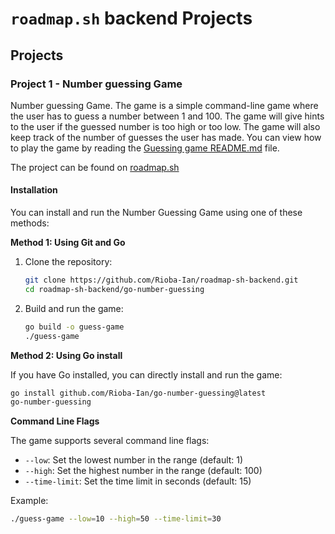 # <code>roadmap.sh</code> backend Projects

## Projects

### Project 1 - Number guessing Game

Number guessing Game.
The game is a simple command-line game where the user has to guess a number between 1 and 100. The game will give hints to the user if the guessed number is too high or too low. The game will also keep track of the number of guesses the user has made.
You can view how to play the game by reading the [Guessing game README.md](https://github.com/Rioba-Ian/roadmap-sh-backend/tree/main/go-number-guessing) file.

The project can be found on [roadmap.sh](https://github.com/Rioba-Ian/roadmap-sh-backend/tree/main/go-number-guessing)

#### Installation

You can install and run the Number Guessing Game using one of these methods:

**Method 1: Using Git and Go**

1. Clone the repository:

   ```bash
   git clone https://github.com/Rioba-Ian/roadmap-sh-backend.git
   cd roadmap-sh-backend/go-number-guessing
   ```

2. Build and run the game:
   ```bash
   go build -o guess-game
   ./guess-game
   ```

**Method 2: Using Go install**

If you have Go installed, you can directly install and run the game:

```bash
go install github.com/Rioba-Ian/go-number-guessing@latest
go-number-guessing
```

**Command Line Flags**

The game supports several command line flags:

- `--low`: Set the lowest number in the range (default: 1)
- `--high`: Set the highest number in the range (default: 100)
- `--time-limit`: Set the time limit in seconds (default: 15)

Example:

```bash
./guess-game --low=10 --high=50 --time-limit=30
```
